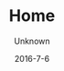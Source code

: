 ---
title: Home
sections:
    -
        backgroundImage: 03be653819aa1d26ff6a2c604500b1cee4276258
        template: fullHeightBanner
        button:
            target: _self
            text: 'Our Holiday opening hours'
            href: /en/christmas-hours
        text: '# Welcome to Café Sweet Surrender. Family friendly and non-profit café on Vesterbro with lots of activities for the entire family.'
showInNav: false
description: null
meta:
    id: 4d6d066a0c19f42f2eb9dbff20c41bf0af72b625
    parentId: ""
    language: en
date: '2016-7-6'
author: Unknown
permalink: /en/home/
layout: sectionPage
---